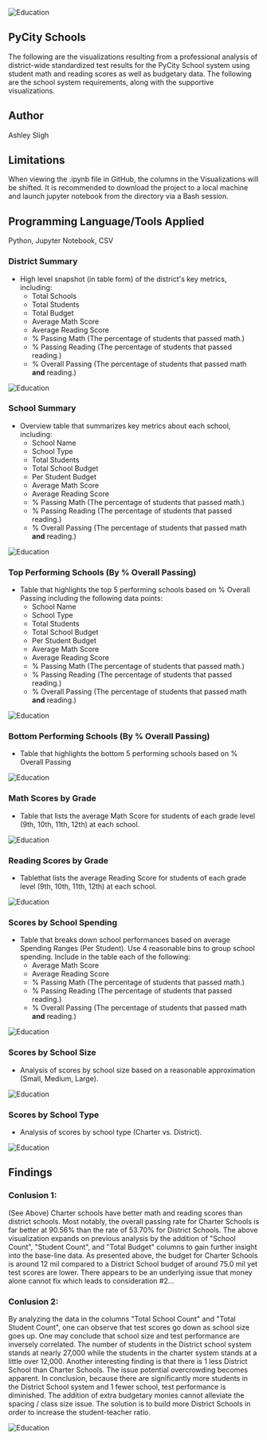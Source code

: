 ![Education](Images/School.png)

## PyCity Schools

The following are the visualizations resulting from a professional analysis of district-wide standardized test results for the PyCity School system using student math and reading scores as well as budgetary data.  The following are the school system requirements, along with the supportive visualizations.

## Author

Ashley Sligh

## Limitations

When viewing the .ipynb file in GitHub, the columns in the Visualizations will be shifted. It is recommended to download the project to a local machine and launch jupyter notebook from the directory via a Bash session.

## Programming Language/Tools Applied

Python, Jupyter Notebook, CSV


### District Summary

* High level snapshot (in table form) of the district's key metrics, including:
  * Total Schools
  * Total Students
  * Total Budget
  * Average Math Score
  * Average Reading Score
  * % Passing Math (The percentage of students that passed math.)
  * % Passing Reading (The percentage of students that passed reading.)
  * % Overall Passing (The percentage of students that passed math **and** reading.)

![Education](Images/Visualization1.png)


### School Summary

* Overview table that summarizes key metrics about each school, including:
  * School Name
  * School Type
  * Total Students
  * Total School Budget
  * Per Student Budget
  * Average Math Score
  * Average Reading Score
  * % Passing Math (The percentage of students that passed math.)
  * % Passing Reading (The percentage of students that passed reading.)
  * % Overall Passing (The percentage of students that passed math **and** reading.)

![Education](Images/Visualization2.png)

### Top Performing Schools (By % Overall Passing)

* Table that highlights the top 5 performing schools based on % Overall Passing including the following data points:
  * School Name
  * School Type
  * Total Students
  * Total School Budget
  * Per Student Budget
  * Average Math Score
  * Average Reading Score
  * % Passing Math (The percentage of students that passed math.)
  * % Passing Reading (The percentage of students that passed reading.)
  * % Overall Passing (The percentage of students that passed math **and** reading.)

![Education](Images/Visualization3.png)

### Bottom Performing Schools (By % Overall Passing)

* Table that highlights the bottom 5 performing schools based on % Overall Passing

![Education](Images/Visualization4.png)

### Math Scores by Grade

* Table that lists the average Math Score for students of each grade level (9th, 10th, 11th, 12th) at each school.

![Education](Images/Visualization5.png)

### Reading Scores by Grade

* Tablethat lists the average Reading Score for students of each grade level (9th, 10th, 11th, 12th) at each school.

![Education](Images/Visualization6.png)

### Scores by School Spending

* Table that breaks down school performances based on average Spending Ranges (Per Student). Use 4 reasonable bins to group school spending. Include in the table each of the following:
  * Average Math Score
  * Average Reading Score
  * % Passing Math (The percentage of students that passed math.)
  * % Passing Reading (The percentage of students that passed reading.)
  * % Overall Passing (The percentage of students that passed math **and** reading.)

![Education](Images/Visualization7.png)

### Scores by School Size

* Analysis of scores by school size based on a reasonable approximation (Small, Medium, Large).

![Education](Images/Visualization8.png)

### Scores by School Type

* Analysis of scores by school type (Charter vs. District).

![Education](Images/Visualization9.png)

## Findings

### Conlusion 1: 
(See Above) Charter schools have better math and reading scores than district schools. Most notably, the overall passing rate for Charter Schools is far better at 90.56% than the rate of 53.70% for District Schools. The above visualization expands on previous analysis by the addition of "School Count", "Student Count", and "Total Budget" columns to gain further insight into the base-line data. As presented above, the budget for Charter Schools is around 12 mil compared to a District School budget of around 75.0 mil yet test scores are lower. There appears to be an underlying issue that money alone cannot fix which leads to consideration #2...

### Conlusion 2: 
By analyzing the data in the columns "Total School Count" and "Total Student Count", one can observe that test scores go down as school size goes up. One may conclude that school size and test performance are inversely correlated. The number of students in the District school system stands at nearly 27,000 while the students in the charter system stands at a little over 12,000. Another interesting finding is that there is 1 less District School than Charter Schools. The issue potential overcrowding becomes apparent. In conclusion, because there are significantly more students in the District School system and 1 fewer school, test performance is diminished. The addition of extra budgetary monies cannot alleviate the spacing / class size issue. The solution is to build more District Schools in order to increase the student-teacher ratio.

![Education](Images/Visualization10.png)

